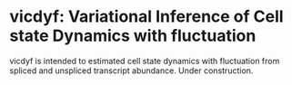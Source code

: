 # vicdyf: Variational Inference of Cell state Dynamics with fluctuation
vicdyf is intended to estimated cell state dynamics with fluctuation from spliced and unspliced transcript abundance.
Under construction.

